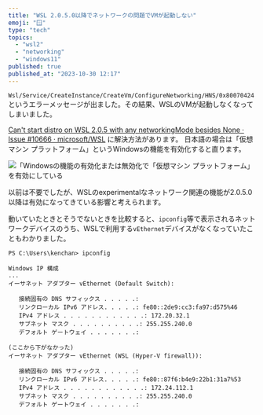 ```yaml
---
title: "WSL 2.0.5.0以降でネットワークの問題でVMが起動しない"
emoji: "🪟"
type: "tech"
topics:
  - "wsl2"
  - "networking"
  - "windows11"
published: true
published_at: "2023-10-30 12:17"
---
```


`Wsl/Service/CreateInstance/CreateVm/ConfigureNetworking/HNS/0x80070424` というエラーメッセージが出ました。その結果、WSLのVMが起動しなくなってしまいました。

[Can't start distro on WSL 2.0.5 with any networkingMode besides None · Issue #10666 · microsoft/WSL](https://github.com/microsoft/WSL/issues/10666) に解決方法があります。
日本語の場合は「仮想マシン プラットフォーム」というWindowsの機能を有効化すると直ります。

![「Windowsの機能の有効化または無効化で「仮想マシン プラットフォーム」を有効にしている](https://storage.googleapis.com/zenn-user-upload/c6dd012a201b-20231030.png)

以前は不要でしたが、WSLのexperimentalなネットワーク関連の機能が2.0.5.0以降は有効になってきている影響と考えられます。

動いていたときとそうでないときを比較すると、`ipconfig`等で表示されるネットワークデバイスのうち、WSLで利用する`vEthernet`デバイスがなくなっていたこともわかりました。

```
PS C:\Users\kenchan> ipconfig

Windows IP 構成
...
イーサネット アダプター vEthernet (Default Switch):

   接続固有の DNS サフィックス . . . . .:
   リンクローカル IPv6 アドレス. . . . .: fe80::2de9:cc3:fa97:d575%46
   IPv4 アドレス . . . . . . . . . . . .: 172.20.32.1
   サブネット マスク . . . . . . . . . .: 255.255.240.0
   デフォルト ゲートウェイ . . . . . . .:

(ここから下がなかった)
イーサネット アダプター vEthernet (WSL (Hyper-V firewall)):

   接続固有の DNS サフィックス . . . . .:
   リンクローカル IPv6 アドレス. . . . .: fe80::87f6:b4e9:22b1:31a7%53
   IPv4 アドレス . . . . . . . . . . . .: 172.24.112.1
   サブネット マスク . . . . . . . . . .: 255.255.240.0
   デフォルト ゲートウェイ . . . . . . .:
```
